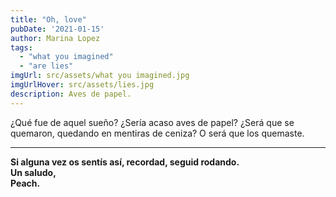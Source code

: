 ```yaml
---
title: "Oh, love"  
pubDate: '2021-01-15'
author: Marina Lopez
tags:
  - "what you imagined"
  - "are lies"
imgUrl: src/assets/what you imagined.jpg
imgUrlHover: src/assets/lies.jpg
description: Aves de papel.
---
```

¿Qué fue de aquel sueño?
¿Sería acaso aves de papel?
¿Será que se quemaron, 
quedando en mentiras de ceniza?
O será que los quemaste.

---

**Si alguna vez os sentís así, recordad, seguid rodando.  
Un saludo,  
Peach.**
